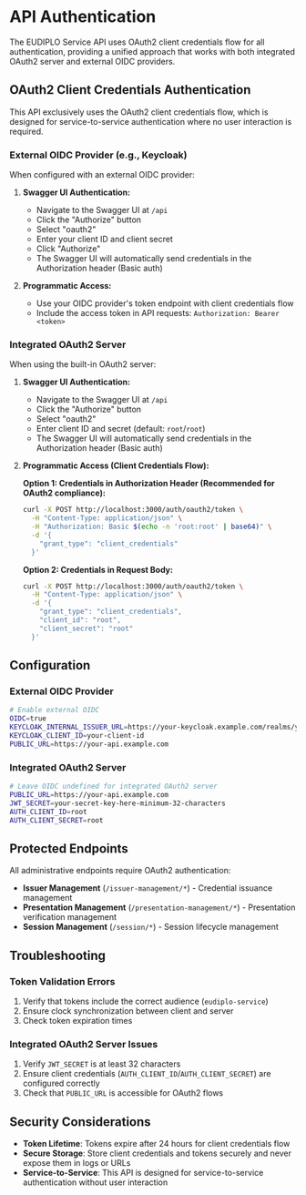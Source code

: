 # API Authentication

The EUDIPLO Service API uses OAuth2 client credentials flow for all
authentication, providing a unified approach that works with both integrated
OAuth2 server and external OIDC providers.

## OAuth2 Client Credentials Authentication

This API exclusively uses the OAuth2 client credentials flow, which is designed
for service-to-service authentication where no user interaction is required.

### External OIDC Provider (e.g., Keycloak)

When configured with an external OIDC provider:

1. **Swagger UI Authentication:**
    - Navigate to the Swagger UI at `/api`
    - Click the "Authorize" button
    - Select "oauth2"
    - Enter your client ID and client secret
    - Click "Authorize"
    - The Swagger UI will automatically send credentials in the Authorization
      header (Basic auth)

2. **Programmatic Access:**
    - Use your OIDC provider's token endpoint with client credentials flow
    - Include the access token in API requests: `Authorization: Bearer <token>`

### Integrated OAuth2 Server

When using the built-in OAuth2 server:

1. **Swagger UI Authentication:**
    - Navigate to the Swagger UI at `/api`
    - Click the "Authorize" button
    - Select "oauth2"
    - Enter client ID and secret (default: `root`/`root`)
    - The Swagger UI will automatically send credentials in the Authorization
      header (Basic auth)

2. **Programmatic Access (Client Credentials Flow):**

    **Option 1: Credentials in Authorization Header (Recommended for OAuth2
    compliance):**

    ```bash
    curl -X POST http://localhost:3000/auth/oauth2/token \
      -H "Content-Type: application/json" \
      -H "Authorization: Basic $(echo -n 'root:root' | base64)" \
      -d '{
        "grant_type": "client_credentials"
      }'
    ```

    **Option 2: Credentials in Request Body:**

    ```bash
    curl -X POST http://localhost:3000/auth/oauth2/token \
      -H "Content-Type: application/json" \
      -d '{
        "grant_type": "client_credentials",
        "client_id": "root",
        "client_secret": "root"
      }'
    ```

## Configuration

### External OIDC Provider

```bash
# Enable external OIDC
OIDC=true
KEYCLOAK_INTERNAL_ISSUER_URL=https://your-keycloak.example.com/realms/your-realm
KEYCLOAK_CLIENT_ID=your-client-id
PUBLIC_URL=https://your-api.example.com
```

### Integrated OAuth2 Server

```bash
# Leave OIDC undefined for integrated OAuth2 server
PUBLIC_URL=https://your-api.example.com
JWT_SECRET=your-secret-key-here-minimum-32-characters
AUTH_CLIENT_ID=root
AUTH_CLIENT_SECRET=root
```

## Protected Endpoints

All administrative endpoints require OAuth2 authentication:

- **Issuer Management** (`/issuer-management/*`) - Credential issuance
  management
- **Presentation Management** (`/presentation-management/*`) - Presentation
  verification management
- **Session Management** (`/session/*`) - Session lifecycle management

## Troubleshooting

### Token Validation Errors

1. Verify that tokens include the correct audience (`eudiplo-service`)
2. Ensure clock synchronization between client and server
3. Check token expiration times

### Integrated OAuth2 Server Issues

1. Verify `JWT_SECRET` is at least 32 characters
2. Ensure client credentials (`AUTH_CLIENT_ID`/`AUTH_CLIENT_SECRET`) are
   configured correctly
3. Check that `PUBLIC_URL` is accessible for OAuth2 flows

## Security Considerations

- **Token Lifetime**: Tokens expire after 24 hours for client credentials flow
- **Secure Storage**: Store client credentials and tokens securely and never
  expose them in logs or URLs
- **Service-to-Service**: This API is designed for service-to-service
  authentication without user interaction
